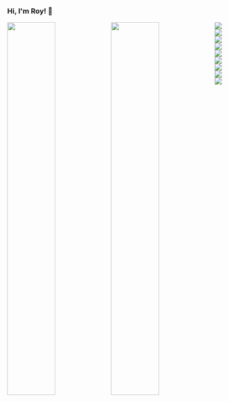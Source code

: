 ### Hi, I'm Roy! 👋

<img align='left' width='47%' src="https://github-readme-stats.vercel.app/api?username=roychon&show_icons=true&theme=radical" />

<img align="left" width='47%' src="https://github-readme-stats.vercel.app/api/top-langs/?username=roychon&hide_progress=false&layout=compact"/>

<img src='https://img.shields.io/badge/C-00599C?style=for-the-badge&logo=c&logoColor=white' />

<img src='https://img.shields.io/badge/C%2B%2B-00599C?style=for-the-badge&logo=c%2B%2B&logoColor=white' />

<img src='https://img.shields.io/badge/Java-ED8B00?style=for-the-badge&logo=openjdk&logoColor=white' />

<img src='https://img.shields.io/badge/JavaScript-323330?style=for-the-badge&logo=javascript&logoColor=F7DF1E' />

<img src='https://img.shields.io/badge/HTML5-E34F26?style=for-the-badge&logo=html5&logoColor=white' />

<img src='https://img.shields.io/badge/CSS3-1572B6?style=for-the-badge&logo=css3&logoColor=white' />

<img src='https://img.shields.io/badge/PHP-777BB4?style=for-the-badge&logo=php&logoColor=white' />

<img src='https://img.shields.io/badge/MySQL-00000F?style=for-the-badge&logo=mysql&logoColor=white' />

<img src='https://img.shields.io/badge/React-20232A?style=for-the-badge&logo=react&logoColor=61DAFB' />

